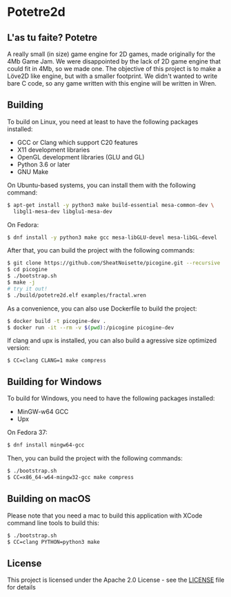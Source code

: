# Potetre2d

L'as tu faite? Potetre
---

A really small (in size) game engine for 2D games, made originally for the
4Mb Game Jam. We were disappointed by the lack of 2D game engine that could
fit in 4Mb, so we made one. The objective of this project is to make a Löve2D
like engine, but with a smaller footprint. We didn't wanted to write bare
C code, so any game written with this engine will be written in Wren.

## Building

To build on Linux, you need at least to have the following packages installed:
- GCC or Clang which support C20 features
- X11 development libraries
- OpenGL development libraries (GLU and GL)
- Python 3.6 or later
- GNU Make

On Ubuntu-based systems, you can install them with the following command:
```sh
$ apt-get install -y python3 make build-essential mesa-common-dev \
  libgl1-mesa-dev libglu1-mesa-dev
```
On Fedora:
```sh
$ dnf install -y python3 make gcc mesa-libGLU-devel mesa-libGL-devel
```

After that, you can build the project with the following commands:
```sh
$ git clone https://github.com/SheatNoisette/picogine.git --recursive
$ cd picogine
$ ./bootstrap.sh
$ make -j
# try it out!
$ ./build/potetre2d.elf examples/fractal.wren
```

As a convenience, you can also use Dockerfile to build the project:
```sh
$ docker build -t picogine-dev .
$ docker run -it --rm -v $(pwd):/picogine picogine-dev
```

If clang and upx is installed, you can also build a agressive size optimized
version:
```
$ CC=clang CLANG=1 make compress
```

## Building for Windows

To build for Windows, you need to have the following packages installed:
- MinGW-w64 GCC
- Upx

On Fedora 37:
```sh
$ dnf install mingw64-gcc
```

Then, you can build the project with the following commands:
```sh
$ ./bootstrap.sh
$ CC=x86_64-w64-mingw32-gcc make compress
```

## Building on macOS

Please note that you need a mac to build this application with XCode
command line tools to build this:
```sh
$ ./bootstrap.sh
$ CC=clang PYTHON=python3 make
```

## License
This project is licensed under the Apache 2.0 License - see the
[LICENSE](LICENSE) file for details
